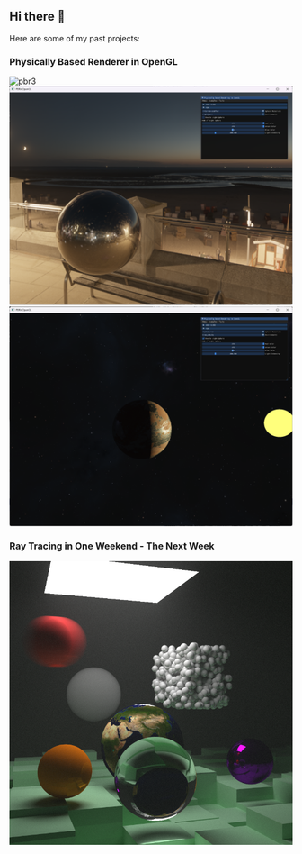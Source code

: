 ## Hi there 👋

Here are some of my past projects:

### Physically Based Renderer in OpenGL
![pbr3](screenshot3.png)
![pbr2](pbr-night.png)
![pbr1](screenshot1.png)


### Ray Tracing in One Weekend - The Next Week
![next-week](the-next-week-final2.png)

<!--
**justdoit996/justdoit996** is a ✨ _special_ ✨ repository because its `README.md` (this file) appears on your GitHub profile.

Here are some ideas to get you started:

- 🔭 I’m currently working on ...
- 🌱 I’m currently learning ...
- 👯 I’m looking to collaborate on ...
- 🤔 I’m looking for help with ...
- 💬 Ask me about ...
- 📫 How to reach me: ...
- 😄 Pronouns: ...
- ⚡ Fun fact: ...
-->
